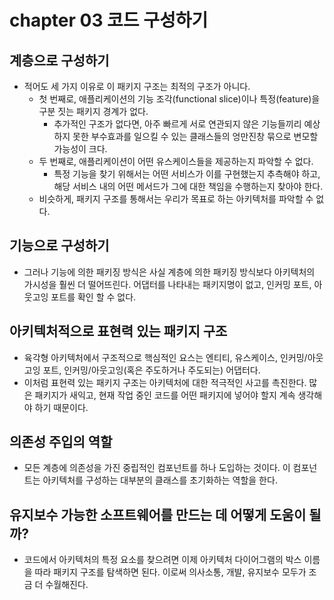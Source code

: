 # chapter 03 코드 구성하기

## 계층으로 구성하기
- 적어도 세 가지 이유로 이 패키지 구조는 최적의 구조가 아니다.
  - 첫 번째로, 애플리케이션의 기능 조각(functional slice)이나 특정(feature)을 구분 짓는 패키지 경계가 없다.
    - 추가적인 구조가 없다면, 아주 빠르게 서로 연관되지 않은 기능들끼리 예상하지 못한 부수효과를 일으킬 수 있는 클래스들의 엉만진창 묶으로 변모할 가능성이 크다.
  - 두 번째로, 애플리케이션이 어떤 유스케이스들을 제공하는지 파악할 수 없다.
    - 특정 기능을 찾기 위해서는 어떤 서비스가 이를 구현했는지 추측해야 하고, 해당 서비스 내의 어떤 메서드가 그에 대한 책임을 수행하는지 찾아야 한다.
  - 비슷하게, 패키지 구조를 통해서는 우리가 목표로 하는 아키텍처를 파악할 수 없다.

## 기능으로 구성하기
- 그러나 기능에 의한 패키징 방식은 사실 계층에 의한 패키징 방식보다 아키텍처의 가시성을 훨씬 더 떨어뜨린다. 어댑터를 나타내는 패키지명이 없고, 인커밍 포트, 아웃고잉 포트를 확인 할 수 없다.

## 아키텍처적으로 표현력 있는 패키지 구조
- 육각형 아키텍처에서 구조적으로 핵심적인 요스는 엔티티, 유스케이스, 인커밍/아웃고잉 포트, 인커밍/아웃고잉(혹은 주도하거나 주도되는) 어댑터다.
- 이처럼 표현력 있는 패키지 구조는 아키텍처에 대한 적극적인 사고를 촉진한다. 많은 패키지가 새익고, 현재 작업 중인 코드를 어떤 패키지에 넣어야 할지 계속 생각해야 하기 때문이다.

## 의존성 주입의 역할
- 모든 계층에 의존성을 가진 중립적인 컴포넌트를 하나 도입하는 것이다. 이 컴포넌트는 아키텍처를 구성하는 대부분의 클래스를 초기화하는 역할을 한다.

## 유지보수 가능한 소프트웨어를 만드는 데 어떻게 도움이 될까?
- 코드에서 아키텍처의 특정 요소를 찾으려면 이제 아키텍처 다이어그램의 박스 이름을 따라 패키지 구조를 탐색하면 된다. 이로써 의사소통, 개발, 유지보수 모두가 조금 더 수월해진다.
